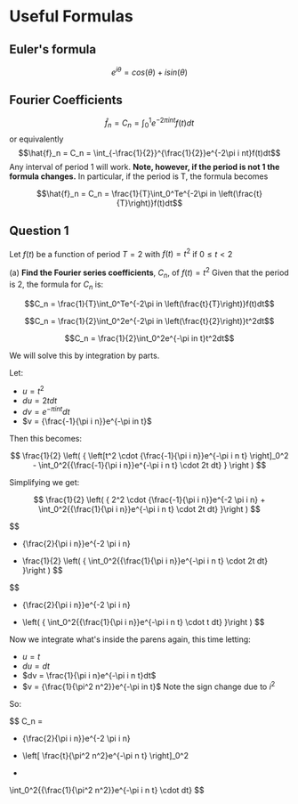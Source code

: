 # Useful Formulas #

## Euler's formula ##

$$
e^{i\theta} = cos(\theta) + i sin(\theta)
$$

## Fourier Coefficients ##

$$\hat{f}_n = C_n = \int_0^1e^{-2\pi i nt}f(t)dt$$
or equivalently
$$\hat{f}_n = C_n = \int_{-\frac{1}{2}}^{\frac{1}{2}}e^{-2\pi i nt}f(t)dt$$
Any interval of period 1 will work.  **Note, however, if the period is not 1 the formula changes.**
In particular, if the period is T, the formula becomes

$$\hat{f}_n = C_n = \frac{1}{T}\int_0^Te^{-2\pi in \left(\frac{t}{T}\right)}f(t)dt$$


## Question 1 ##
Let $f(t)$ be a function of period $T = 2$ with $f(t) = t^2$
if $0 ≤ t < 2$

(a) **Find the Fourier series coefficients**, $C_n$, of $f(t)=t^2$ 
Given that the period is 2, the formula for $C_n$ is:

$$C_n = \frac{1}{T}\int_0^Te^{-2\pi in \left(\frac{t}{T}\right)}f(t)dt$$

$$C_n = \frac{1}{2}\int_0^2e^{-2\pi in \left(\frac{t}{2}\right)}t^2dt$$

$$C_n = \frac{1}{2}\int_0^2e^{-\pi in t}t^2dt$$

We will solve this by integration by parts.

Let:
 - $u = t^2$
 - $du = 2tdt$
 - $dv = e^{-\pi in t}dt$
 - $v = {\frac{-1}{\pi i n}}e^{-\pi in t}$

Then this becomes:

$$
\frac{1}{2} \left( {
\left[t^2 \cdot {\frac{-1}{\pi i n}}e^{-\pi i n t} \right]_0^2 - 
\int_0^2{{\frac{-1}{\pi i n}}e^{-\pi i n t} \cdot 2t dt}
}
\right )
$$

Simplifying we get:

$$
\frac{1}{2} \left( {
2^2 \cdot {\frac{-1}{\pi i n}}e^{-2 \pi i n} + \int_0^2{{\frac{1}{\pi i n}}e^{-\pi i n t} \cdot 2t dt}
}\right )
$$

$$
- {\frac{2}{\pi i n}}e^{-2 \pi i n}
+ \frac{1}{2} \left( {
 \int_0^2{{\frac{1}{\pi i n}}e^{-\pi i n t} \cdot 2t dt}
}\right )
$$

$$
- {\frac{2}{\pi i n}}e^{-2 \pi i n}
+ \left( {
 \int_0^2{{\frac{1}{\pi i n}}e^{-\pi i n t} \cdot t dt}
}\right )
$$

Now we integrate what's inside the parens again, this time letting:

 - $u = t$
 - $du = dt$
 - $dv = \frac{1}{\pi i n}e^{-\pi i n t}dt$
 - $v = {\frac{1}{\pi^2 n^2}}e^{-\pi in t}$
 Note the sign change due to $i^2$ 

So:

$$
C_n = 
- {\frac{2}{\pi i n}}e^{-2 \pi i n}
+ \left[
\frac{t}{\pi^2 n^2}e^{-\pi n t}
\right]_0^2
- 
\int_0^2{{\frac{1}{\pi^2 n^2}}e^{-\pi i n t} \cdot dt}
$$
